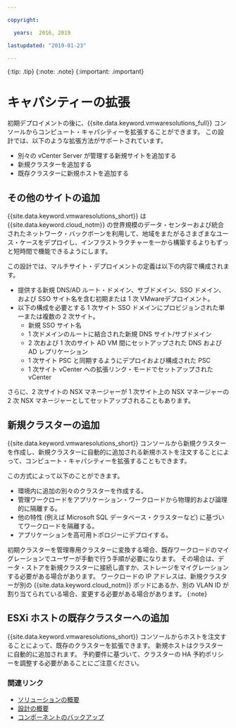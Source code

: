 ```yaml
---

copyright:

  years:  2016, 2019

lastupdated: "2019-01-23"

---
```


{:tip: .tip}
{:note: .note}
{:important: .important}

# キャパシティーの拡張

初期デプロイメントの後に、{{site.data.keyword.vmwaresolutions_full}} コンソールからコンピュート・キャパシティーを拡張することができます。 この設計では、以下のような拡張方法がサポートされています。
* 別々の vCenter Server が管理する新規サイトを追加する
* 新規クラスターを追加する
* 既存クラスターに新規ホストを追加する

## その他のサイトの追加

{{site.data.keyword.vmwaresolutions_short}} は {{site.data.keyword.cloud_notm}} の世界規模のデータ・センターおよび統合されたネットワーク・バックボーンを利用して、地域をまたがるさまざまなユース・ケースをデプロイし、インフラストラクチャーを一から構築するよりもずっと短時間で機能できるようにします。

この設計では、マルチサイト・デプロイメントの定義は以下の内容で構成されます。
* 提供する新規 DNS/AD ルート・ドメイン、サブドメイン、SSO ドメイン、および SSO サイト名を含む初期または 1 次 VMwareデプロイメント。
* 以下の構成を必要とする 1 次サイト SSO ドメインにプロビジョンされた単一または複数の 2 次サイト。
   * 新規 SSO サイト名
   * 1 次ドメインのルートに結合された新規 DNS サイト/サブドメイン
   * 2 次および 1 次のサイト AD VM 間にセットアップされた DNS および AD レプリケーション
   * 1 次サイト PSC と同期するようにデプロイおよび構成された PSC
   * 1 次サイト vCenter への拡張リンク・モードでセットアップされた vCenter

さらに、2 次サイトの NSX マネージャーが 1 次サイト上の NSX マネージャーの 2 次 NSX マネージャーとしてセットアップされることもあります。

## 新規クラスターの追加

{{site.data.keyword.vmwaresolutions_short}} コンソールから新規クラスターを作成し、新規クラスターに自動的に追加される新規ホストを注文することによって、コンピュート・キャパシティーを拡張することもできます。

この方式によって以下のことができます。
* 環境内に追加の別々のクラスターを作成する。
* 管理ワークロードをアプリケーション・ワークロードから物理的および論理的に隔離する。
* 他の特性 (例えば Microsoft SQL データベース・クラスターなど) に基づいてワークロードを隔離する。
* アプリケーションを高可用トポロジーにデプロイする。

初期クラスターを管理専用クラスターに変換する場合、既存ワークロードのマイグレーションでユーザーが手動で行う手順が必要になります。 その場合は、データ・ストアを新規クラスターに接続し直すか、ストレージをマイグレーションする必要がある場合があります。 ワークロードの IP アドレスは、新規クラスターが別の {{site.data.keyword.cloud_notm}} ポッドにあるか、別の VLAN ID が割り当てられている場合、変更する必要がある場合があります。
{:note}

## ESXi ホストの既存クラスターへの追加

{{site.data.keyword.vmwaresolutions_short}} コンソールからホストを注文することによって、既存のクラスターを拡張できます。  新規ホストはクラスターに自動的に追加されます。 予約要件に基づいて、クラスターの HA 予約ポリシーを調整する必要があることにご注意ください。

### 関連リンク

* [ソリューションの概要](/docs/services/vmwaresolutions/archiref/solution/solution_overview.html)
* [設計の概要](/docs/services/vmwaresolutions/archiref/solution/design_overview.html)
* [コンポーネントのバックアップ](/docs/services/vmwaresolutions/archiref/solution/solution_backingup.html)
